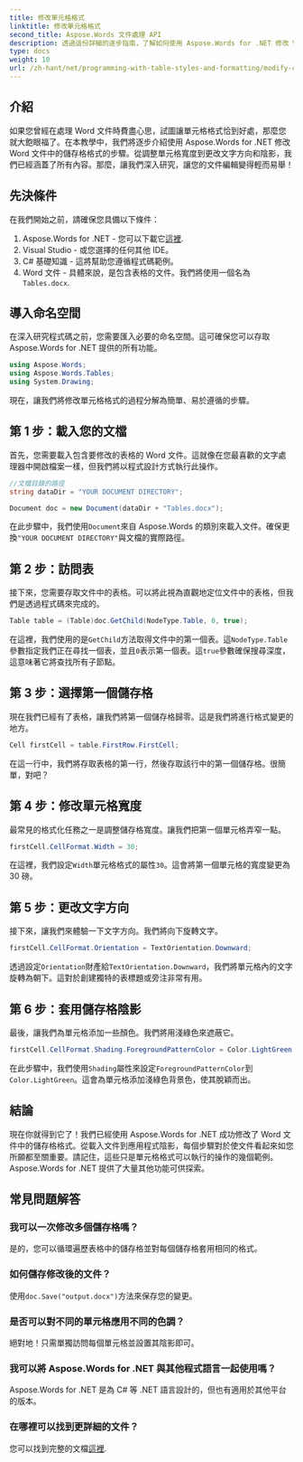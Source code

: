 ```yaml
---
title: 修改單元格格式
linktitle: 修改單元格格式
second_title: Aspose.Words 文件處理 API
description: 透過這份詳細的逐步指南，了解如何使用 Aspose.Words for .NET 修改 Word 文件中的儲存格格式。
type: docs
weight: 10
url: /zh-hant/net/programming-with-table-styles-and-formatting/modify-cell-formatting/
---
```

## 介紹

如果您曾經在處理 Word 文件時費盡心思，試圖讓單元格格式恰到好處，那麼您就大飽眼福了。在本教學中，我們將逐步介紹使用 Aspose.Words for .NET 修改 Word 文件中的儲存格格式的步驟。從調整單元格寬度到更改文字方向和陰影，我們已經涵蓋了所有內容。那麼，讓我們深入研究，讓您的文件編輯變得輕而易舉！

## 先決條件

在我們開始之前，請確保您具備以下條件：

1. Aspose.Words for .NET - 您可以下載它[這裡](https://releases.aspose.com/words/net/).
2. Visual Studio - 或您選擇的任何其他 IDE。
3. C# 基礎知識 - 這將幫助您遵循程式碼範例。
4.  Word 文件 - 具體來說，是包含表格的文件。我們將使用一個名為`Tables.docx`.

## 導入命名空間

在深入研究程式碼之前，您需要匯入必要的命名空間。這可確保您可以存取 Aspose.Words for .NET 提供的所有功能。

```csharp
using Aspose.Words;
using Aspose.Words.Tables;
using System.Drawing;
```

現在，讓我們將修改單元格格式的過程分解為簡單、易於遵循的步驟。

## 第 1 步：載入您的文檔

首先，您需要載入包含要修改的表格的 Word 文件。這就像在您最喜歡的文字處理器中開啟檔案一樣，但我們將以程式設計方式執行此操作。

```csharp
//文檔目錄的路徑
string dataDir = "YOUR DOCUMENT DIRECTORY";

Document doc = new Document(dataDir + "Tables.docx");
```

在此步驟中，我們使用`Document`來自 Aspose.Words 的類別來載入文件。確保更換`"YOUR DOCUMENT DIRECTORY"`與文檔的實際路徑。

## 第 2 步：訪問表

接下來，您需要存取文件中的表格。可以將此視為直觀地定位文件中的表格，但我們是透過程式碼來完成的。

```csharp
Table table = (Table)doc.GetChild(NodeType.Table, 0, true);
```

在這裡，我們使用的是`GetChild`方法取得文件中的第一個表。這`NodeType.Table`參數指定我們正在尋找一個表，並且`0`表示第一個表。這`true`參數確保搜尋深度，這意味著它將查找所有子節點。

## 第 3 步：選擇第一個儲存格

現在我們已經有了表格，讓我們將第一個儲存格歸零。這是我們將進行格式變更的地方。

```csharp
Cell firstCell = table.FirstRow.FirstCell;
```

在這一行中，我們將存取表格的第一行，然後存取該行中的第一個儲存格。很簡單，對吧？

## 第 4 步：修改單元格寬度

最常見的格式化任務之一是調整儲存格寬度。讓我們把第一個單元格弄窄一點。

```csharp
firstCell.CellFormat.Width = 30;
```

在這裡，我們設定`Width`單元格格式的屬性`30`。這會將第一個單元格的寬度變更為 30 磅。

## 第 5 步：更改文字方向

接下來，讓我們來體驗一下文字方向。我們將向下旋轉文字。

```csharp
firstCell.CellFormat.Orientation = TextOrientation.Downward;
```

透過設定`Orientation`財產給`TextOrientation.Downward`，我們將單元格內的文字旋轉為朝下。這對於創建獨特的表標題或旁注非常有用。

## 第 6 步：套用儲存格陰影

最後，讓我們為單元格添加一些顏色。我們將用淺綠色來遮蔽它。

```csharp
firstCell.CellFormat.Shading.ForegroundPatternColor = Color.LightGreen;
```

在此步驟中，我們使用`Shading`屬性來設定`ForegroundPatternColor`到`Color.LightGreen`。這會為單元格添加淺綠色背景色，使其脫穎而出。

## 結論

現在你就得到它了！我們已經使用 Aspose.Words for .NET 成功修改了 Word 文件中的儲存格格式。從載入文件到應用程式陰影，每個步驟對於使文件看起來如您所願都至關重要。請記住，這些只是單元格格式可以執行的操作的幾個範例。 Aspose.Words for .NET 提供了大量其他功能可供探索。

## 常見問題解答

### 我可以一次修改多個儲存格嗎？
是的，您可以循環遍歷表格中的儲存格並對每個儲存格套用相同的格式。

### 如何儲存修改後的文件？
使用`doc.Save("output.docx")`方法來保存您的變更。

### 是否可以對不同的單元格應用不同的色調？
絕對地！只需單獨訪問每個單元格並設置其陰影即可。

### 我可以將 Aspose.Words for .NET 與其他程式語言一起使用嗎？
Aspose.Words for .NET 是為 C# 等 .NET 語言設計的，但也有適用於其他平台的版本。

### 在哪裡可以找到更詳細的文件？
您可以找到完整的文檔[這裡](https://reference.aspose.com/words/net/).